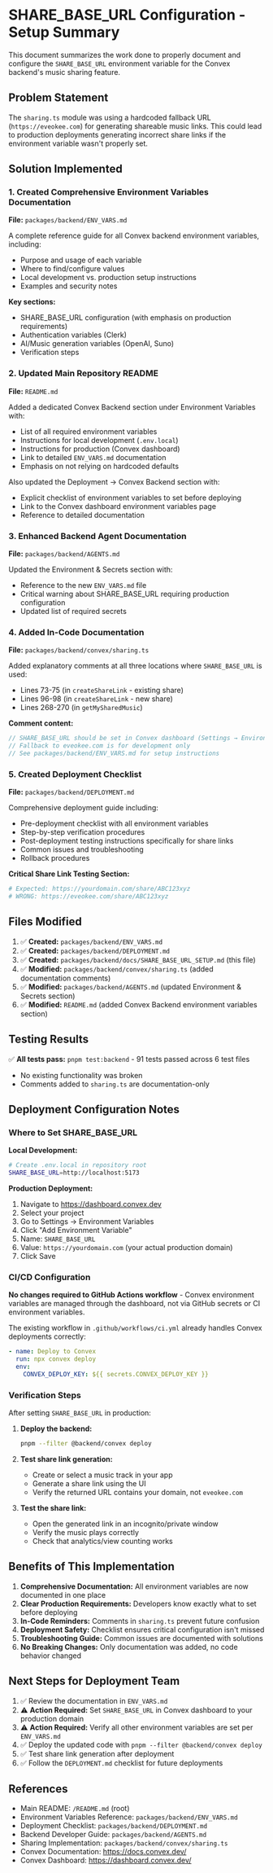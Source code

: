 # SHARE_BASE_URL Configuration - Setup Summary

This document summarizes the work done to properly document and configure the `SHARE_BASE_URL` environment variable for the Convex backend's music sharing feature.

## Problem Statement

The `sharing.ts` module was using a hardcoded fallback URL (`https://eveokee.com`) for generating shareable music links. This could lead to production deployments generating incorrect share links if the environment variable wasn't properly set.

## Solution Implemented

### 1. Created Comprehensive Environment Variables Documentation

**File:** `packages/backend/ENV_VARS.md`

A complete reference guide for all Convex backend environment variables, including:
- Purpose and usage of each variable
- Where to find/configure values
- Local development vs. production setup instructions
- Examples and security notes

**Key sections:**
- SHARE_BASE_URL configuration (with emphasis on production requirements)
- Authentication variables (Clerk)
- AI/Music generation variables (OpenAI, Suno)
- Verification steps

### 2. Updated Main Repository README

**File:** `README.md`

Added a dedicated Convex Backend section under Environment Variables with:
- List of all required environment variables
- Instructions for local development (`.env.local`)
- Instructions for production (Convex dashboard)
- Link to detailed `ENV_VARS.md` documentation
- Emphasis on not relying on hardcoded defaults

Also updated the Deployment → Convex Backend section with:
- Explicit checklist of environment variables to set before deploying
- Link to the Convex dashboard environment variables page
- Reference to detailed documentation

### 3. Enhanced Backend Agent Documentation

**File:** `packages/backend/AGENTS.md`

Updated the Environment & Secrets section with:
- Reference to the new `ENV_VARS.md` file
- Critical warning about SHARE_BASE_URL requiring production configuration
- Updated list of required secrets

### 4. Added In-Code Documentation

**File:** `packages/backend/convex/sharing.ts`

Added explanatory comments at all three locations where `SHARE_BASE_URL` is used:
- Lines 73-75 (in `createShareLink` - existing share)
- Lines 96-98 (in `createShareLink` - new share)
- Lines 268-270 (in `getMySharedMusic`)

**Comment content:**
```typescript
// SHARE_BASE_URL should be set in Convex dashboard (Settings → Environment Variables)
// Fallback to eveokee.com is for development only
// See packages/backend/ENV_VARS.md for setup instructions
```

### 5. Created Deployment Checklist

**File:** `packages/backend/DEPLOYMENT.md`

Comprehensive deployment guide including:
- Pre-deployment checklist with all environment variables
- Step-by-step verification procedures
- Post-deployment testing instructions specifically for share links
- Common issues and troubleshooting
- Rollback procedures

**Critical Share Link Testing Section:**
```bash
# Expected: https://yourdomain.com/share/ABC123xyz
# WRONG: https://eveokee.com/share/ABC123xyz
```

## Files Modified

1. ✅ **Created:** `packages/backend/ENV_VARS.md`
2. ✅ **Created:** `packages/backend/DEPLOYMENT.md`
3. ✅ **Created:** `packages/backend/docs/SHARE_BASE_URL_SETUP.md` (this file)
4. ✅ **Modified:** `packages/backend/convex/sharing.ts` (added documentation comments)
5. ✅ **Modified:** `packages/backend/AGENTS.md` (updated Environment & Secrets section)
6. ✅ **Modified:** `README.md` (added Convex Backend environment variables section)

## Testing Results

✅ **All tests pass:** `pnpm test:backend` - 91 tests passed across 6 test files
- No existing functionality was broken
- Comments added to `sharing.ts` are documentation-only

## Deployment Configuration Notes

### Where to Set SHARE_BASE_URL

**Local Development:**
```bash
# Create .env.local in repository root
SHARE_BASE_URL=http://localhost:5173
```

**Production Deployment:**
1. Navigate to https://dashboard.convex.dev
2. Select your project
3. Go to Settings → Environment Variables
4. Click "Add Environment Variable"
5. Name: `SHARE_BASE_URL`
6. Value: `https://yourdomain.com` (your actual production domain)
7. Click Save

### CI/CD Configuration

**No changes required to GitHub Actions workflow** - Convex environment variables are managed through the dashboard, not via GitHub secrets or CI environment variables.

The existing workflow in `.github/workflows/ci.yml` already handles Convex deployments correctly:
```yaml
- name: Deploy to Convex
  run: npx convex deploy
  env:
    CONVEX_DEPLOY_KEY: ${{ secrets.CONVEX_DEPLOY_KEY }}
```

### Verification Steps

After setting `SHARE_BASE_URL` in production:

1. **Deploy the backend:**
   ```bash
   pnpm --filter @backend/convex deploy
   ```

2. **Test share link generation:**
   - Create or select a music track in your app
   - Generate a share link using the UI
   - Verify the returned URL contains your domain, not `eveokee.com`

3. **Test the share link:**
   - Open the generated link in an incognito/private window
   - Verify the music plays correctly
   - Check that analytics/view counting works

## Benefits of This Implementation

1. **Comprehensive Documentation:** All environment variables are now documented in one place
2. **Clear Production Requirements:** Developers know exactly what to set before deploying
3. **In-Code Reminders:** Comments in `sharing.ts` prevent future confusion
4. **Deployment Safety:** Checklist ensures critical configuration isn't missed
5. **Troubleshooting Guide:** Common issues are documented with solutions
6. **No Breaking Changes:** Only documentation was added, no code behavior changed

## Next Steps for Deployment Team

1. ✅ Review the documentation in `ENV_VARS.md`
2. ⚠️ **Action Required:** Set `SHARE_BASE_URL` in Convex dashboard to your production domain
3. ⚠️ **Action Required:** Verify all other environment variables are set per `ENV_VARS.md`
4. ✅ Deploy the updated code with `pnpm --filter @backend/convex deploy`
5. ✅ Test share link generation after deployment
6. ✅ Follow the `DEPLOYMENT.md` checklist for future deployments

## References

- Main README: `/README.md` (root)
- Environment Variables Reference: `packages/backend/ENV_VARS.md`
- Deployment Checklist: `packages/backend/DEPLOYMENT.md`
- Backend Developer Guide: `packages/backend/AGENTS.md`
- Sharing Implementation: `packages/backend/convex/sharing.ts`
- Convex Documentation: https://docs.convex.dev/
- Convex Dashboard: https://dashboard.convex.dev/

